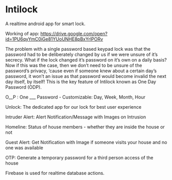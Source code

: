 # Intilock
A realtime android app for smart lock.

Working of app:
https://drive.google.com/open?id=1PU6qyYmC0iGe81YUoUNHE8pBxYrlPORv

The problem with a single password based keypad lock was that the password had to be deliberately changed by
us if we were unsure of it’s secrecy. What if the lock changed it’s password on it’s own on a daily basis? Now if
this was the case, then we don’t need to be unsure of the password’s privacy, ‘cause even if someone knew about
a certain day’s password, it won’t an issue as that password would become invalid the next day itself, by itself!
This is the key feature of Intilock known as One Day Password (ODP).

O__P : One ___ Password - Customizable: Day, Week, Month, Hour

Unlock: The dedicated app for our lock for best user experience

Intruder Alert: Alert Notification/Message with Images on Intrusion

Homeline: Status of house members - whether they are inside the house or not

Guest Alert: Get Notification with Image if someone visits your house and no one was available

OTP: Generate a temporary password for a third person access of the house

Firebase is used for realtime database actions.
